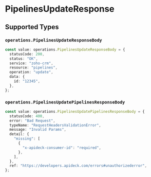 # PipelinesUpdateResponse


## Supported Types

### `operations.PipelinesUpdateResponseBody`

```typescript
const value: operations.PipelinesUpdateResponseBody = {
  statusCode: 200,
  status: "OK",
  service: "zoho-crm",
  resource: "pipelines",
  operation: "update",
  data: {
    id: "12345",
  },
};
```

### `operations.PipelinesUpdatePipelinesResponseBody`

```typescript
const value: operations.PipelinesUpdatePipelinesResponseBody = {
  statusCode: 400,
  error: "Bad Request",
  typeName: "RequestHeadersValidationError",
  message: "Invalid Params",
  detail: {
    "missing": [
      {
        "x-apideck-consumer-id": "required",
      },
    ],
  },
  ref: "https://developers.apideck.com/errors#unauthorizederror",
};
```

